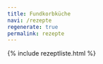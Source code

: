 ```yaml
---
title: Fundkorbküche
navi: /rezepte
regenerate: true
permalink: rezepte
---
```


{% include rezeptliste.html %}
